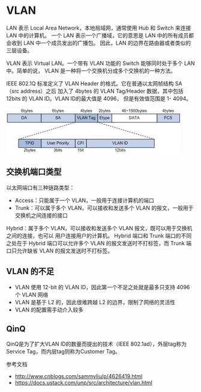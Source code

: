 # VLAN

LAN 表示 Local Area Network，本地局域网，通常使用 Hub 和 Switch 来连接 LAN 中的计算机。 一个 LAN 表示一个广播域，它的意思是 LAN 中的所有成员都会收到 LAN 中一个成员发出的广播包。 因此，LAN 的边界在路由器或者类似的三层设备。

VLAN 表示 Virtual LAN。一个带有 VLAN 功能的 Switch 能够同时处于多个 LAN 中。简单的说， VLAN 是一种将一个交换机分成多个交换机的一种方法。

IEEE 802.1Q 标准定义了 VLAN Header 的格式。它在普通以太网帧结构 SA （src address）之后 加入了 4bytes 的 VLAN Tag/Header 数据，其中包括 12bits 的 VLAN ID。VLAN ID的最大值是 4096， 但是有效值范围是 1- 4094。

![](images/14893312251447.jpg)

## 交换机端口类型

以太网端口有三种链路类型：

- Access：只能属于一个 VLAN，一般用于连接计算机的端口
- Trunk：可以属于多个 VLAN，可以接收和发送多个 VLAN 的报文，一般用于交换机之间连接的接口

Hybrid：属于多个 VLAN，可以接收和发送多个 VLAN 报文，既可以用于交换机之间的连接，也可以 用户连接用户的计算机。 Hybrid 端口和 Trunk 端口的不同之处在于 Hybrid 端口可以允许多个 VLAN 的报文发送时不打标签，而 Trunk 端口只允许缺省 VLAN 的报文发送时不打标签。

## VLAN 的不足

- VLAN 使用 12-bit 的 VLAN ID，因此第一个不足之处就是最多只支持 4096 个 VLAN 网络
- VLAN 是基于 L2 的，因此很难跨越 L2 的边界，限制了网络的灵活性
- VLAN 的配置需手动介入较多

## QinQ

QinQ是为了扩大VLAN ID的数量而提出的技术（IEEE 802.1ad），外层tag称为Service Tag，而内层tag则称为Customer Tag。

参考文档

- http://www.cnblogs.com/sammyliu/p/4626419.html
- https://docs.ustack.com/unp/src/architecture/vlan.html


